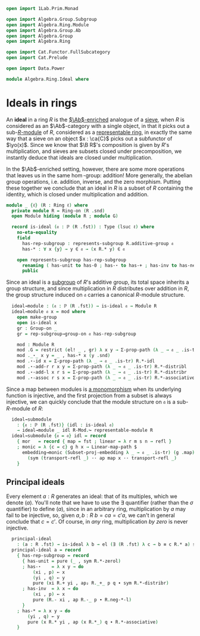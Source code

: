 ```agda
open import 1Lab.Prim.Monad

open import Algebra.Group.Subgroup
open import Algebra.Ring.Module
open import Algebra.Group.Ab
open import Algebra.Group
open import Algebra.Ring

open import Cat.Functor.FullSubcategory
open import Cat.Prelude

open import Data.Power

module Algebra.Ring.Ideal where
```

# Ideals in rings

An **ideal** in a ring $R$ is the [$\Ab$-enriched] analogue of a
[sieve], when $R$ is considered as an $\Ab$-category with a single
object, in that it picks out a sub-[$R$-module] of $R$, considered as a
[representable ring], in exactly the same way that a sieve on an object
$x : \ca{C}$ picks out a subfunctor of $\yo(x)$. Since we know that $\B
R$'s composition is given by $R$'s multiplication, and sieves are
subsets closed under precomposition, we instantly deduce that ideals are
closed under multiplication.

[$\Ab$-enriched]: Cat.Abelian.Base.html#ab-enriched-categories
[sieve]: Cat.Diagram.Sieve.html
[$R$-module]: Algebra.Ring.Module.html#modules
[representable ring]: Algebra.Ring.Module.html#representable-modules

In the $\Ab$-enriched setting, however, there are some more operations
that leaves us in the same $\hom$-group: addition! More generally, the
abelian group operations, i.e. addition, inverse, and the zero morphism.
Putting these together we conclude that an ideal in $R$ is a subset of
$R$ containing the identity, which is closed under multiplication and
addition.

```agda
module _ {ℓ} (R : Ring ℓ) where
  private module R = Ring-on (R .snd)
  open Module hiding (module R ; module G)

  record is-ideal (𝔞 : ℙ (R .fst)) : Type (lsuc ℓ) where
    no-eta-equality
    field
      has-rep-subgroup : represents-subgroup R.additive-group 𝔞
      has-* : ∀ x {y} → y ∈ 𝔞 → (x R.* y) ∈ 𝔞

    open represents-subgroup has-rep-subgroup
      renaming ( has-unit to has-0 ; has-⋆ to has-+ ; has-inv to has-neg )
      public
```

Since an ideal is a [subgroup] of $R$'s additive group, its total space
inherits a group structure, and since multiplication in $R$ distributes
over addition in $R$, the group structure induced on $\mathfrak{a}$
carries a canonical $R$-module structure.

[subgroup]: Algebra.Group.Subgroup.html

```agda
  ideal→module : (𝔞 : ℙ (R .fst)) → is-ideal 𝔞 → Module R
  ideal→module 𝔞 x = mod where
    open make-group
    open is-ideal x
    gr : Group-on _
    gr = rep-subgroup→group-on 𝔞 has-rep-subgroup

    mod : Module R
    mod .G = restrict (el! _ , gr) λ x y → Σ-prop-path (λ _ → 𝔞 _ .is-tr) R.+-commutes
    mod ._⋆_ x y = _ , has-* x (y .snd)
    mod .⋆-id x = Σ-prop-path (λ _ → 𝔞 _ .is-tr) R.*-idl
    mod .⋆-add-r r x y = Σ-prop-path (λ _ → 𝔞 _ .is-tr) R.*-distribl
    mod .⋆-add-l x r s = Σ-prop-path (λ _ → 𝔞 _ .is-tr) R.*-distribr
    mod .⋆-assoc r s x = Σ-prop-path (λ _ → 𝔞 _ .is-tr) R.*-associative
```

Since a map between modules is [a monomorphism] when its underlying
function is injective, and the first projection from a subset is always
injective, we can quickly conclude that the module structure on
$\mathfrak{a}$ is a sub-$R$-module of $R$:

[a monomorphism]: Cat.Morphism.html#monos

```agda
  ideal→submodule
    : {𝔞 : ℙ (R .fst)} (idl : is-ideal 𝔞)
    → ideal→module _ idl R-Mod.↪ representable-module R
  ideal→submodule {𝔞 = 𝔞} idl = record
    { mor   = record { map = fst ; linear = λ r m s n → refl }
    ; monic = λ {c = c} g h x → Linear-map-path $
      embedding→monic (Subset-proj-embedding λ _ → 𝔞 _ .is-tr) (g .map) (h .map)
        (sym (transport-refl _) ·· ap map x ·· transport-refl _)
    }
```

## Principal ideals

Every element $a : R$ generates an ideal: that of its multiples, which
we denote $(a)$. You'll note that we have to use the $\exists$
quantifier (rather than the $\sigma$ quantifier) to define $(a)$, since
in an arbitrary ring, multiplication by $a$ may fail to be injective,
so, given $a, b : R$ $b = ca = c'a$, we can't in general conclude that
$c = c'$.  Of course, in _any_ ring, multiplication _by zero_ is never
injective.

```agda
  principal-ideal
    : (a : R .fst) → is-ideal λ b → el (∃ (R .fst) λ c → b ≡ c R.* a) squash
  principal-ideal a = record
    { has-rep-subgroup = record
      { has-unit = pure (_ , sym R.*-zerol)
      ; has-⋆    = λ x y → do
          (xi , p) ← x
          (yi , q) ← y
          pure (xi R.+ yi , ap₂ R._+_ p q ∙ sym R.*-distribr)
      ; has-inv  = λ x → do
          (xi , p) ← x
          pure (R.- xi , ap R.-_ p ∙ R.neg-*-l)
      }
    ; has-* = λ x y → do
        (yi , q) ← y
        pure (x R.* yi , ap (x R.*_) q ∙ R.*-associative)
    }
```
